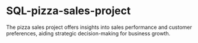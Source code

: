 # SQL-pizza-sales-project

The pizza sales project offers insights into sales performance and customer preferences, aiding strategic decision-making for business growth.
